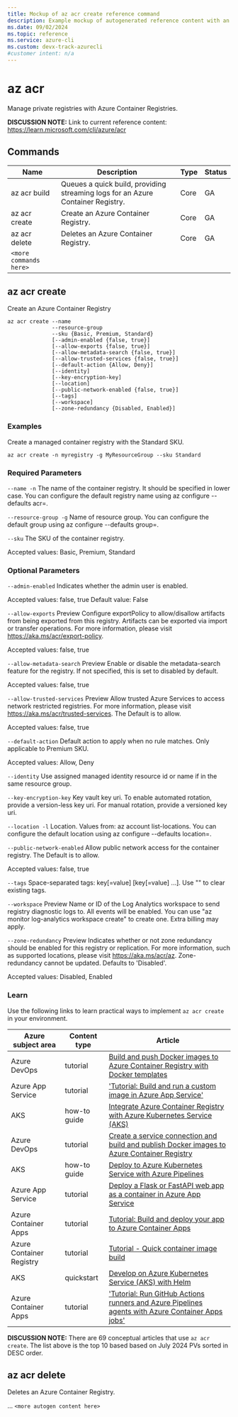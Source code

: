 ```yaml
---
title: Mockup of az acr create reference command
description: Example mockup of autogenerated reference content with an example.
ms.date: 09/02/2024
ms.topic: reference
ms.service: azure-cli
ms.custom: devx-track-azurecli
#customer intent: n/a
---
```


# az acr

Manage private registries with Azure Container Registries.

**DISCUSSION NOTE:** Link to current reference content: https://learn.microsoft.com/cli/azure/acr

## Commands

|Name|Description|Type|Status|
|-|-|-|-|
|az acr build  | Queues a quick build, providing streaming logs for an Azure Container Registry. | Core | GA |
|az acr create | Create an Azure Container Registry. | Core | GA|
|az acr delete | Deletes an Azure Container Registry. | Core | GA|
| `<more commands here>` | | | |

## az acr create

Create an Azure Container Registry

```azure-cli
az acr create --name
              --resource-group
              --sku {Basic, Premium, Standard}
              [--admin-enabled {false, true}]
              [--allow-exports {false, true}]
              [--allow-metadata-search {false, true}]
              [--allow-trusted-services {false, true}]
              [--default-action {Allow, Deny}]
              [--identity]
              [--key-encryption-key]
              [--location]
              [--public-network-enabled {false, true}]
              [--tags]
              [--workspace]
              [--zone-redundancy {Disabled, Enabled}]
```

### Examples

Create a managed container registry with the Standard SKU.

```azure-cli
az acr create -n myregistry -g MyResourceGroup --sku Standard
```

### Required Parameters

`--name -n`
The name of the container registry. It should be specified in lower case. You can configure the default registry name using az configure --defaults acr=<registry name>.

`--resource-group -g`
Name of resource group. You can configure the default group using az configure --defaults group=<name>.

`--sku`
The SKU of the container registry.

Accepted values: Basic, Premium, Standard

### Optional Parameters

`--admin-enabled`
Indicates whether the admin user is enabled.

Accepted values: false, true
Default value: False

`--allow-exports` Preview
Configure exportPolicy to allow/disallow artifacts from being exported from this registry. Artifacts can be exported via import or transfer operations. For more information, please visit https://aka.ms/acr/export-policy.

Accepted values: false, true

`--allow-metadata-search` Preview
Enable or disable the metadata-search feature for the registry. If not specified, this is set to disabled by default.

Accepted values: false, true

`--allow-trusted-services` Preview
Allow trusted Azure Services to access network restricted registries. For more information, please visit https://aka.ms/acr/trusted-services. The Default is to allow.

Accepted values: false, true

`--default-action`
Default action to apply when no rule matches. Only applicable to Premium SKU.

Accepted values: Allow, Deny

`--identity`
Use assigned managed identity resource id or name if in the same resource group.

`--key-encryption-key`
Key vault key uri. To enable automated rotation, provide a version-less key uri. For manual rotation, provide a versioned key uri.

`--location -l`
Location. Values from: az account list-locations. You can configure the default location using az configure --defaults location=<location>.

`--public-network-enabled`
Allow public network access for the container registry. The Default is to allow.

Accepted values: false, true

`--tags`
Space-separated tags: key[=value] [key[=value] ...]. Use "" to clear existing tags.

`--workspace` Preview
Name or ID of the Log Analytics workspace to send registry diagnostic logs to. All events will be enabled. You can use "az monitor log-analytics workspace create" to create one. Extra billing may apply.

`--zone-redundancy` Preview
Indicates whether or not zone redundancy should be enabled for this registry or replication. For more information, such as supported locations, please visit https://aka.ms/acr/az. Zone-redundancy cannot be updated. Defaults to 'Disabled'.

Accepted values: Disabled, Enabled

### Learn

Use the following links to learn practical ways to implement `az acr create` in your environment.

| Azure subject area | Content type | Article |
|-|-|-|
| Azure DevOps | tutorial | [Build and push Docker images to Azure Container Registry with Docker templates](/azure/devops/pipelines/ecosystems/containers/acr-template) |
| Azure App Service | tutorial | ['Tutorial: Build and run a custom image in Azure App Service'](/azure/app-service/tutorial-custom-container) |
| AKS | how-to guide | [Integrate Azure Container Registry with Azure Kubernetes Service (AKS)](https://learn.microsoft.com/azure/aks/cluster-container-registry-integration) |
| Azure DevOps | tutorial | [Create a service connection and build and publish Docker images to Azure Container Registry](/azure/devops/pipelines/ecosystems/containers/publish-to-acr) |
| AKS | how-to guide | [Deploy to Azure Kubernetes Service with Azure Pipelines](https://learn.microsoft.com/azure/aks/devops-pipeline) |
| Azure App Service | tutorial | [Deploy a Flask or FastAPI web app as a container in Azure App Service](/azure/developer/python/tutorial-containerize-simple-web-app-for-app-service) |
| Azure Container Apps | tutorial | [Tutorial: Build and deploy your app to Azure Container Apps](/azure/container-apps/tutorial-code-to-cloud) |
| Azure Container Registry| tutorial | [Tutorial - Quick container image build](/azure/container-registry/container-registry-tutorial-quick-task) |
| AKS | quickstart | [Develop on Azure Kubernetes Service (AKS) with Helm](https://learn.microsoft.com/azure/aks/quickstart-helm) |
| Azure Container Apps | tutorial| ['Tutorial: Run GitHub Actions runners and Azure Pipelines agents with Azure Container Apps jobs'](/azure/container-apps/tutorial-ci-cd-runners-jobs) |

**DISCUSSION NOTE:** There are 69 conceptual articles that use `az acr create`. The list above is the top 10 based based on July 2024 PVs sorted in DESC order.

## az acr delete

Deletes an Azure Container Registry.

... `<more autogen content here>`
